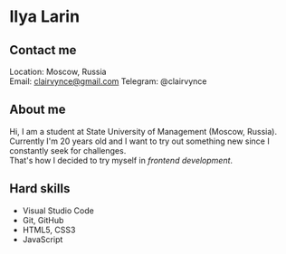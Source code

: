 # **Ilya Larin**

## **Contact me**

Location: Moscow, Russia\
Email: clairvynce@gmail.com
Telegram: @clairvynce

## **About me**

Hi, I am a student at State University of Management (Moscow, Russia).\
Currently I'm 20 years old and I want to try out something new since I constantly seek for challenges.\
That's how I decided to try myself in _frontend development_.

## **Hard skills**

- Visual Studio Code
- Git, GitHub
- HTML5, CSS3
- JavaScript
